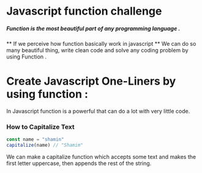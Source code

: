 # Javascript function challenge
##### Function is the most beautiful part of any programming language . 
** If we perceive how function basically work in javascript **
We can do so many beautiful thing, write clean code and solve any coding problem by using Function  . 


# Create Javascript One-Liners by using function :
In Javascript function is a powerful that can do a lot with very little code.


<h3> How to Capitalize Text </h3>  

```js
const name = "shamin"
capitalize(name) // "Shamim"

```

 We can make a capitalize function which accepts some text and makes the first letter uppercase, then appends the rest of the string.
